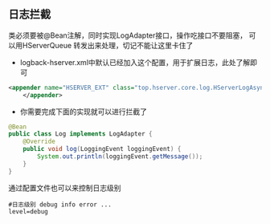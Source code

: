 
## **日志拦截**

类必须要被@Bean注解，同时实现LogAdapter接口，操作吃接口不要阻塞，
可以用HServerQueue 转发出来处理，切记不能让这里卡住了

- logback-hserver.xml中默认已经加入这个配置，用于扩展日志，此处了解即可
```xml
<appender name="HSERVER_EXT" class="top.hserver.core.log.HServerLogAsyncAppender">
    </appender>
```

- 你需要完成下面的实现就可以进行拦截了
```java
@Bean
public class Log implements LogAdapter {
    @Override
    public void log(LoggingEvent loggingEvent) {
        System.out.println(loggingEvent.getMessage());
    }
}
```

通过配置文件也可以来控制日志级别
```properties
#日志级别 debug info error ...
level=debug
```